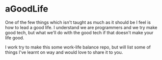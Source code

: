 # aGoodLife

One of the few things which isn't taught as much as it should be I feel is how to lead a good life.
I understand we are programmers and we try make good tech, but what we'll do with the good tech if that doesn't make your life good.

I work try to make this some work-life balance repo, but will list some of things I've learnt on way and would love to share it to you.

